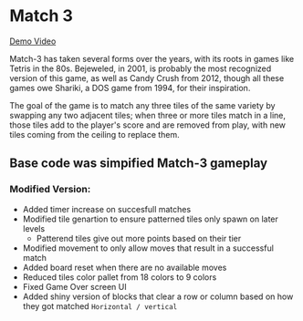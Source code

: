 # Match 3

[Demo Video](https://youtu.be/sBGZ2Ft58BM)

Match-3 has taken several forms over the years, with its roots in games
like Tetris in the 80s. Bejeweled, in 2001, is probably the most recognized
version of this game, as well as Candy Crush from 2012, though all these
games owe Shariki, a DOS game from 1994, for their inspiration.

The goal of the game is to match any three tiles of the same variety by
swapping any two adjacent tiles; when three or more tiles match in a line,
those tiles add to the player's score and are removed from play, with new
tiles coming from the ceiling to replace them.

## Base code was simpified Match-3 gameplay

### Modified Version:

- Added timer increase on succesfull matches
- Modified tile genartion to ensure patterned tiles only spawn on later levels
  - Patterend tiles give out more points based on their tier
- Modified movement to only allow moves that result in a successful match
- Added board reset when there are no available moves
- Reduced tiles color pallet from 18 colors to 9 colors
- Fixed Game Over screen UI
- Added shiny version of blocks that clear a row or column based on how they got matched `Horizontal / vertical`
